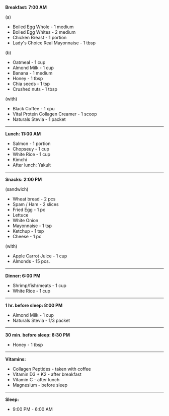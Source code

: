
**Breakfast: 7:00 AM**

(a)
- Boiled Egg Whole - 1 medium
- Boiled Egg Whites - 2 medium
- Chicken Breast - 1 portion
- Lady's Choice Real Mayonnaise - 1 tbsp
     
(b)
- Oatmeal - 1 cup
- Almond Milk - 1 cup
- Banana - 1 medium
- Honey - 1 tbsp
- Chia seeds - 1 tsp
- Crushed nuts - 1 tbsp

(with)

- Black Coffee - 1 cpu
- Vital Protein Collagen Creamer - 1 scoop
- Naturals Stevia - 1 packet

---

**Lunch: 11:00 AM**
- Salmon - 1 portion
- Chopseuy - 1 cup
- White Rice - 1 cup
- Kimchi
- After lunch: Yakult

---

**Snacks: 2:00 PM**

(sandwich)
- Wheat bread - 2 pcs
- Spam / Ham - 2 slices
- Fried Egg - 1 pc
- Lettuce 
- White Onion
- Mayonnaise - 1 tsp
- Ketchup - 1 tsp
- Cheese - 1 pc

(with)
- Apple Carrot Juice - 1 cup
- Almonds - 15 pcs.


---

**Dinner: 6:00 PM** 
- Shrimp/fish/meats - 1 cup
- White Rice - 1 cup

---

**1 hr. before sleep: 8:00 PM**
- Almond Milk - 1 cup
- Naturals Stevia - 1/3 packet

---

**30 min. before sleep: 8:30 PM**
- Honey - 1 tbsp

---

**Vitamins:**
- Collagen Peptides - taken with coffee
- Vitamin D3 + K2 - after breakfast
- Vitamin C - after lunch
- Magnesium - before sleep

---

**Sleep:**
- 9:00 PM - 6:00 AM
